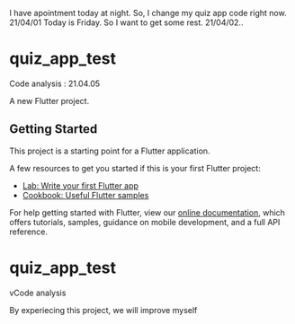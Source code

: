 I have apointment today at night. So, I change my quiz app code right now. 21/04/01
Today is Friday. So I want to get some rest. 21/04/02..
# quiz_app_test

Code analysis : 21.04.05



A new Flutter project.

## Getting Started

This project is a starting point for a Flutter application.

A few resources to get you started if this is your first Flutter project:

- [Lab: Write your first Flutter app](https://flutter.dev/docs/get-started/codelab)
- [Cookbook: Useful Flutter samples](https://flutter.dev/docs/cookbook)

For help getting started with Flutter, view our
[online documentation](https://flutter.dev/docs), which offers tutorials,
samples, guidance on mobile development, and a full API reference.
# quiz_app_test
vCode analysis

By experiecing this project, we will improve myself
